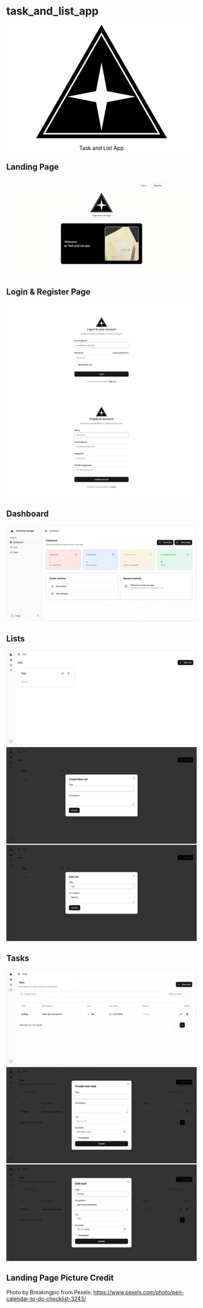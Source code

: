 # task_and_list_app
<div style="text-align: center; mt: 10px; background-color: white; color: black;">
    <img src="readmeimg/logo.svg" alt="logo">
    <p>Task and List App</p>
</div>


## Landing Page
![landing page](/readmeimg/landing-page.png)

## Login & Register Page
![login page](/readmeimg/login-page.png)
![register page](/readmeimg/register-page.png)

## Dashboard
![dashboard](/readmeimg/dashboard-page.png)

## Lists
![lists index](/readmeimg/list-index.png)
![lists create](/readmeimg/list-create.png)
![lists edit](/readmeimg/list-edit.png)

## Tasks
![tasks index](/readmeimg/task-index.png)
![tasks create](/readmeimg/task-create.png)
![tasks edit](/readmeimg/task-edit.png)

## Landing Page Picture Credit
Photo by Breakingpic from Pexels: https://www.pexels.com/photo/pen-calendar-to-do-checklist-3243/